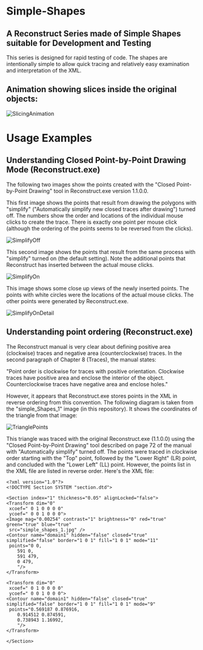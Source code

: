 # Simple-Shapes
## A Reconstruct Series made of Simple Shapes suitable for Development and Testing

This series is designed for rapid testing of code. The shapes are intentionally simple
to allow quick tracing and relatively easy examination and interpretation of the XML.

## Animation showing slices inside the original objects:
![SlicingAnimation](docs/frames.gif?raw=true "Slicing Animation")

# Usage Examples

## Understanding Closed Point-by-Point Drawing Mode (Reconstruct.exe)

The following two images show the points created with the "Closed Point-by-Point Drawing" tool in Reconstruct.exe version 1.1.0.0.

This first image shows the points that result from drawing the polygons with "simplify" ("Automatically simplify new closed traces after drawing") turned off. The numbers show the order and locations of the individual mouse clicks to create the trace. There is exactly one point per mouse click (although the ordering of the points seems to be reversed from the clicks).

![SimplifyOff](docs/Corner_Points_Simplify_Off.png?raw=true "Simplify Off")

This second image shows the points that result from the same process with "simplify" turned on (the default setting). Note the additional points that Reconstruct has inserted between the actual mouse clicks.

![SimplifyOn](docs/Corner_Points_Simplify_On.png?raw=true "Simplify On")

This image shows some close up views of the newly inserted points. The points with white circles were the locations of the actual mouse clicks. The other points were generated by Reconstruct.exe.

![SimplifyOnDetail](docs/Extra_Points_Detail.png?raw=true "Detailed View of Simplify On case")

## Understanding point ordering (Reconstruct.exe)

The Reconstruct manual is very clear about defining positive area (clockwise) traces and negative area (counterclockwise) traces. 
In the second paragraph of Chapter 8 (Traces), the manual states:

"Point order is clockwise for traces with positive orientation. Clockwise traces have positive area and enclose the interior of the object. Counterclockwise traces have negative area and enclose holes."

However, it appears that Reconstruct.exe stores points in the XML in reverse ordering from this convention. The following diagram is taken from the "simple_Shapes_1" image (in this repository). It shows the coordinates of the triangle from that image:

![TrianglePoints](docs/simple_shapes_1_direction_notes.png?raw=true "Triangle Points")

This triangle was traced with the original Reconstruct.exe (1.1.0.0) using the "Closed Point-by-Point Drawing" tool described on page 72 of the manual with "Automatically simplify" turned off. The points were traced in clockwise order starting with the "Top" point, followed by the "Lower Right" (LR) point, and concluded with the "Lower Left" (LL) point. However, the points list in the XML file are listed in reverse order. Here's the XML file:

```
<?xml version="1.0"?>
<!DOCTYPE Section SYSTEM "section.dtd">

<Section index="1" thickness="0.05" alignLocked="false">
<Transform dim="0"
 xcoef=" 0 1 0 0 0 0"
 ycoef=" 0 0 1 0 0 0">
<Image mag="0.00254" contrast="1" brightness="0" red="true" green="true" blue="true"
 src="simple_shapes_1.jpg" />
<Contour name="domain1" hidden="false" closed="true" simplified="false" border="1 0 1" fill="1 0 1" mode="11"
 points="0 0,
	591 0,
	591 479,
	0 479,
	"/>
</Transform>

<Transform dim="0"
 xcoef=" 0 1 0 0 0 0"
 ycoef=" 0 0 1 0 0 0">
<Contour name="domain1" hidden="false" closed="true" simplified="false" border="1 0 1" fill="1 0 1" mode="9"
 points="0.569187 0.876916,
	0.914512 0.874591,
	0.738943 1.16992,
	"/>
</Transform>

</Section>
```
